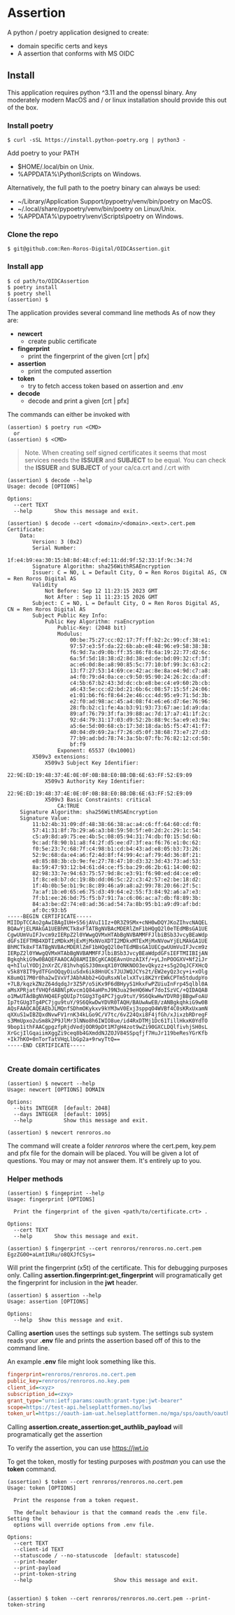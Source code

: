 # Assertion

A python / poetry application designed to create:

- domain specific certs and keys
- A assertion that conforms with MS OIDC

## Install

This application requires python ^3.11 and the openssl binary.
Any moderately modern MacOS and / or linux installation should provide this out of the box.

### Install poetry

```shell
$ curl -sSL https://install.python-poetry.org | python3 -
```

Add poetry to your PATH

- $HOME/.local/bin on Unix.
- %APPDATA%\Python\Scripts on Windows.

Alternatively, the full path to the poetry binary can always be used:

- ~/Library/Application Support/pypoetry/venv/bin/poetry on MacOS.
- ~/.local/share/pypoetry/venv/bin/poetry on Linux/Unix.
- %APPDATA%\pypoetry\venv\Scripts\poetry on Windows.

### Clone the repo

```shell
$ git@github.com:Ren-Roros-Digital/OIDCAssertion.git
```

### Install app

```shell
$ cd path/to/OIDCAssertion
$ poetry install
$ poetry shell
(assertion) $
```

The application provides several command line methods
As of now they are:

- **newcert**
  - create public certificate
- **fingerprint**
  - print the fingerprint of the given [crt | pfx]
- **assertion**
  - print the computed assertion
- **token**
  - try to fetch access token based on assertion and .env
- **decode**
  - decode and print a given [crt | pfx]

The commands  can either be invoked with 

```shell
(assertion) $ poetry run <CMD>
  or
(assertion) $ <CMD>
```

> Note. 
> When creating self signed certificates it seems that most services needs the **ISSUER** and **SUBJECT** to be equal.
> You can check the **ISSUER** and **SUBJECT** of your ca/ca.crt and <domain>/<domain>.crt with

```shell
(assertion) $ decode --help
Usage: decode [OPTIONS]

Options:
  --cert TEXT
  --help       Show this message and exit.

(assertion) $ decode --cert <domain>/<domain>.<ext>.cert.pem
Certificate:
    Data:
        Version: 3 (0x2)
        Serial Number:
            1f:e4:b9:ea:30:15:b8:8d:48:cf:ed:11:dd:9f:52:33:1f:9c:34:7d
        Signature Algorithm: sha256WithRSAEncryption
        Issuer: C = NO, L = Default City, O = Ren Roros Digital AS, CN = Ren Roros Digital AS
        Validity
            Not Before: Sep 12 11:23:15 2023 GMT
            Not After : Sep 11 11:23:15 2026 GMT
        Subject: C = NO, L = Default City, O = Ren Roros Digital AS, CN = Ren Roros Digital AS
        Subject Public Key Info:
            Public Key Algorithm: rsaEncryption
                Public-Key: (2048 bit)
                Modulus:
                    00:be:75:27:cc:02:17:7f:ff:b2:2c:99:cf:38:e1:
                    97:57:e3:5f:da:22:6b:ab:e8:48:96:e9:58:38:38:
                    f6:9d:7a:d9:0b:ff:35:86:f8:6a:19:22:77:d2:6c:
                    6a:5f:5d:18:38:d2:8d:38:ed:de:bd:09:32:cf:3f:
                    ac:e6:0d:8e:a8:90:85:5c:77:10:bf:99:3c:63:c2:
                    13:f7:27:53:14:69:ce:42:ac:8e:8a:e4:9d:c7:a8:
                    a4:f0:79:d4:0a:ce:c9:50:95:90:24:26:2c:da:df:
                    c4:5b:67:b2:43:3d:dc:cb:e8:be:c4:e9:60:2b:cb:
                    a6:43:5e:cc:d2:bd:21:6b:6c:08:57:15:5f:24:06:
                    e1:01:b6:f6:f8:64:2e:46:cc:4d:95:e9:71:5d:3b:
                    e2:f0:ad:98:ac:45:a4:08:f4:e6:e6:d7:6e:76:96:
                    28:fb:b2:c1:fe:4a:b3:91:93:73:67:ae:1d:a9:da:
                    89:af:76:79:3f:fa:39:88:ac:7d:17:a7:41:1f:2c:
                    92:d4:79:31:17:03:d9:52:2b:88:9c:5a:e9:e3:9a:
                    a5:6e:5d:00:68:cb:17:3d:18:da:b5:f5:47:41:f7:
                    40:04:d9:69:2a:f7:26:d5:0f:38:68:73:e7:27:d3:
                    77:b9:ad:bd:78:74:3a:5b:07:fb:76:82:12:cd:50:
                    bf:f9
                Exponent: 65537 (0x10001)
        X509v3 extensions:
            X509v3 Subject Key Identifier: 
                22:9E:ED:19:48:37:4E:0E:0F:0B:B8:E0:BB:DB:6E:63:FF:52:E9:09
            X509v3 Authority Key Identifier: 
                22:9E:ED:19:48:37:4E:0E:0F:0B:B8:E0:BB:DB:6E:63:FF:52:E9:09
            X509v3 Basic Constraints: critical
                CA:TRUE
    Signature Algorithm: sha256WithRSAEncryption
    Signature Value:
        11:b2:4b:31:09:df:48:38:66:38:ac:a4:c6:ff:64:60:cd:f0:
        57:41:31:8f:7b:29:a6:a3:b8:59:50:5f:e0:2d:2c:29:1c:54:
        c5:a9:8d:a9:75:ee:4b:5c:08:05:94:31:74:db:f0:15:5d:6b:
        9c:ad:f8:90:b1:a8:f4:2f:d5:ee:d7:3f:ea:f6:76:e1:0c:62:
        f0:5e:23:7c:68:7f:c4:98:b1:cd:b4:43:ad:e8:05:b3:73:26:
        52:9c:68:da:e4:a6:f2:4d:8f:f4:99:4c:af:79:4d:36:8f:21:
        e8:85:88:3b:cb:9e:fe:27:78:47:10:d3:32:3d:43:73:ad:53:
        8a:59:47:93:12:b4:61:d4:ce:f5:ba:29:d6:2b:61:14:00:02:
        82:98:33:7e:94:63:75:57:9d:8c:e3:91:f6:90:ed:d4:ce:e0:
        1f:8c:e8:b7:dc:19:8b:dd:06:5c:22:c3:42:57:e2:be:18:d2:
        1f:4b:0b:5e:b1:9c:8c:89:46:a9:a8:a2:99:78:20:66:2f:5c:
        7a:af:1b:e0:65:e6:75:d3:49:64:e2:55:f3:84:92:a6:a7:e3:
        7f:b1:ee:26:bd:75:f5:b7:91:7a:c6:06:ac:a7:db:f8:89:3b:
        84:a3:be:d2:74:e8:ad:36:ad:54:7a:8b:95:b1:a9:d9:af:bd:
        af:0c:93:b5
-----BEGIN CERTIFICATE-----
MIIDpTCCAo2gAwIBAgIUH+S56jAVuI1Iz+0R3Z9SMx+cNH0wDQYJKoZIhvcNAQEL
BQAwYjELMAkGA1UEBhMCTk8xFTATBgNVBAcMDERlZmF1bHQgQ2l0eTEdMBsGA1UE
CgwUUmVuIFJvcm9zIERpZ2l0YWwgQVMxHTAbBgNVBAMMFFJlbiBSb3JvcyBEaWdp
dGFsIEFTMB4XDTIzMDkxMjExMjMxNVoXDTI2MDkxMTExMjMxNVowYjELMAkGA1UE
BhMCTk8xFTATBgNVBAcMDERlZmF1bHQgQ2l0eTEdMBsGA1UECgwUUmVuIFJvcm9z
IERpZ2l0YWwgQVMxHTAbBgNVBAMMFFJlbiBSb3JvcyBEaWdpdGFsIEFTMIIBIjAN
BgkqhkiG9w0BAQEFAAOCAQ8AMIIBCgKCAQEAvnUnzAIXf/+yLJnPOOGXV+Nf2iJr
q+hIlulYODj2nXrZC/81hvhqGSJ30mxqX10YONKNOO3evQkyzz+s5g2OqJCFXHcQ
v5k8Y8IT9ydTFGnOQqyOiuSdx6ik8HnUCs7JUJWQJCYs2t/EW2eyQz3cy+i+xOlg
K8umQ17M0r0ha2wIVxVfJAbhAbb2+GQuRsxNlelxXTvi8K2YrEWkCPTm5tdudpYo
+7LB/kqzkZNzZ64dqdqJr3Z5P/o5iKx9F6dBHyyS1HkxFwPZUiuInFrp45qlbl0A
aMsXPRjatfVHQfdABNlpKvcm1Q84aHPnJ9N3ua29eHQ6Wwf7doISzVC/+QIDAQAB
o1MwUTAdBgNVHQ4EFgQUIp7tGUg3Tg4PC7jgu9tuY/9S6QkwHwYDVR0jBBgwFoAU
Ip7tGUg3Tg4PC7jgu9tuY/9S6QkwDwYDVR0TAQH/BAUwAwEB/zANBgkqhkiG9w0B
AQsFAAOCAQEAEbJLMQnfSDhmOKykxv9kYM3wV0Exj3sppqO4WVBf4C0sKRxUxamN
qXXuS1wIBZQxdNvwFV1rnK34kLGo9C/V7tc/6vZ24Qxi8F4jfGh/xJixzbRDregF
s3MmUpxo2uSm8k2P9JlMr3lNNo8h6IWIO8ue/id4RxDTMj1Dc61TillHkxK0YdTO
9bop1ithFAACgpgzfpRjdVedjOOR9pDt1M7gH4zot9wZi90GXCLDQlfivhjSH0sL
XrGcjIlGqaiimXggZi9ceq8b4GXmddNJZOJV84SSpqfjf7HuJr119beResYGrKfb
+Ik7hKO+0nTorTatVHqLlbGp2a+9rwyTtQ==
-----END CERTIFICATE-----


```

### Create domain certificates

```shell
(assertion) $ newcert --help
Usage: newcert [OPTIONS] DOMAIN

Options:
  --bits INTEGER  [default: 2048]
  --days INTEGER  [default: 1095]
  --help          Show this message and exit.

(assertion) $ newcert renroros.no
```

The command will create a folder *renroros* where the cert.pem, key.pem and pfx file for the domain will be placed. You will be given a lot of questions. You may or may not answer them. It's entirely up to you.

### Helper methods

```shell
(assertion) $ fingeprint --help
Usage: fingerprint [OPTIONS]

  Print the fingerprint of the given <path/to/certificate.crt> .

Options:
  --cert TEXT
  --help       Show this message and exit.

(assertion) $ fingerprint --cert renroros/renroros.no.cert.pem
EgzZG0O+aLmtIURu/o8QXJfCSys=

```

Will print the fingerprint (x5t) of the certificate. This for debugging purposes only.
Calling **assertion.fingerprint:get_fingerprint** will programatically get the fingerprint for inclusion in the **jwt** header.

```shell
(assertion) $ assertion --help
Usage: assertion [OPTIONS]

Options:
  --help  Show this message and exit.

```

Calling **asertion** uses the settings sub system. The settings sub system reads your **.env** file and prints the assertion based off of this to the command line.

An example **.env** file might look something like this.

```ini
fingerprint=renroros/renroros.no.cert.pem
public_key=renroros/renroros.no.key.pem
client_id=<xyz>
subscription_id=<zxy>
grant_type="urn:ietf:params:oauth:grant-type:jwt-bearer"
scope=https://test-api.helseplattformen.no/lws
token_url=https://oauth-iam-uat.helseplattformen.no/mga/sps/oauth/oauth20/token

```

Calling **assertion.create_assertion:get_authlib_payload** will programatically get the assertion 

To verify the assertion, you can use https://jwt.io

To get the token, mostly for testing purposes with *postman* you can use the **token** command.

```shell
(assertion) $ token --cert renroros/renroros.no.cert.pem
Usage: token [OPTIONS]

  Print the response from a token request.

  The default behaviour is that the command reads the .env file. Setting the
  options will override options from .env file.

Options:
  --cert TEXT
  --client-id TEXT
  --statuscode / --no-statuscode  [default: statuscode]
  --print-header
  --print-payload
  --print-token-string
  --help                          Show this message and exit.


(assertion) $ token --cert renroros/renroros.no.cert.pem --print-token-string
```
